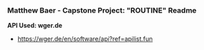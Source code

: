 ### Matthew Baer - Capstone Project: "ROUTINE" Readme

**API Used: wger.de**

 - https://wger.de/en/software/api?ref=apilist.fun

<br>
<br>